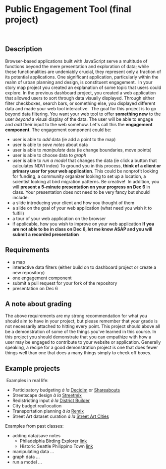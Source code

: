 # Public Engagement Tool (final project)
​
## Description

Browser-based applications built with JavaScript serve a multitude of functions beyond the mere presentation and exploration of data; while these functionalities are undeniably crucial, they represent only a fraction of its potential applications. One significant application, particularly within the realm of urban planning and design, is constituent engagement.
​
In your story map project you created an explanation of some topic that users could explore. In the previous dashboard project, you created a web application that allowed users to sort through data visually displayed. Through either filter checkboxes, search bars, or something else, you displayed different data and made your web tool interactive.
​
The goal for this project is to go beyond data filtering. You want your web tool to offer **something new** to the user *beyond* a visual display of the data. The user will be able to engage and *add* their input to the web somehow. Let's call this the **engagement component**. The engagement component could be:
- user is able to *add* data (ie add a point to the map)
- user is able to *save notes* about data
- user is able to *manipulate* data (ie change boundaries, move points)
- user is able to choose data to *graph*
- user is able to *run a model* that changes the data (ie click a button that calculates NDVI index)
To ground you in this process, **think of a client or primary user for your web application**. This could be nonprofit looking for funding, a community organizer looking to set up a location, a scientist looking at bird migration patterns. Be creative!
​
In addition, you will **present a 5-minute presentation on your progress on Dec 6** in class. Your presentation does not need to be very fancy but should include:
- a slide introducing your client and how you thought of them
- a slide on the goal of your web application (what need you wish it to fulfill)
- a tour of your web application on the browser
- if applicable, how you wish to improve on your web application
**If you are not able to be in class on Dec 6, let me know ASAP and you will submit a recorded presentation**
​
​
## Requirements
- a map 
- interactive data filters (either build on to dashboard project or create a new repository)
- one engagement component
- submit a pull request for your fork of the repository
- presentation on Dec 6
​
## A note about grading
The above requirements are my strong recommendation for what you should aim to have in your project, but please remember that your grade is not necessarily attached to hitting every point. This project should above all be a demonstration of some of the things you've learned in this course. In this project you should demonstrate that you can empathize with how a user may be engaged to contribute to your website or application. Generally speaking, a recipe for a good demonstration project is one that does fewer things well than one that does a many things simply to check off boxes.
​
## Example projects
​
Examples in real life:
​
- Participatory budgeting _à la_ [Decidim](https://decidim.org/) or [Shareabouts](https://pbcambridgefy25.poepublic.com/)
- Streetscape design _à la_ [Streetmix](https://streetmix.net/)
- Redistricting input _à la_ [District Builder](https://www.districtbuilder.org/)
- City budget reallocation
- Transportation planning _à la_ [Remix](https://www.remix.com/)
- Street Art dataset curation _à la_ [Street Art Cities](https://streetartcities.com/)

Examples from past classes:
​
​
- adding data/save notes
    - Philadelphia Birding Explorer [link](https://henryfeinstein.github.io/final-project-MUSA611/)
    - Historic Seattle Philippino Town [link](https://myronbanez.github.io/final-project/site/)
- manipulating data
    ...
- graph data
    ...
- run a model
    ...

